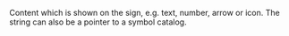 Content which is shown on the sign, e.g. text, number, arrow or icon. The string can also be a pointer to a symbol catalog.

